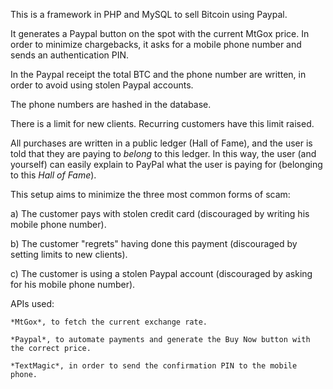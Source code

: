 This is a framework in PHP and MySQL to sell Bitcoin using Paypal.

It generates a Paypal button on the spot with the current MtGox price. In order to minimize chargebacks, it asks for a mobile phone number and sends an authentication PIN.

In the Paypal receipt the total BTC and the phone number are written, in order to avoid using stolen Paypal accounts.

The phone numbers are hashed in the database.

There is a limit for new clients. Recurring customers have this limit raised.

All purchases are written in a public ledger (Hall of Fame), and the user is told that they are paying to *belong* to this ledger. In this way, the user (and yourself) can easily explain to PayPal what the user is paying for (belonging to this _Hall of Fame_).


This setup aims to minimize the three most common forms of scam:

a) The customer pays with stolen credit card (discouraged by writing his mobile phone number).

b) The customer "regrets" having done this payment (discouraged by setting limits to new clients).

c) The customer is using a stolen Paypal account (discouraged by asking for his mobile phone number).


APIs used:

	*MtGox*, to fetch the current exchange rate.

	*Paypal*, to automate payments and generate the Buy Now button with the correct price.

	*TextMagic*, in order to send the confirmation PIN to the mobile phone.

